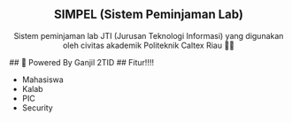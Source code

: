 <div align='center'>
  
## SIMPEL (Sistem Peminjaman Lab)
<p>Sistem peminjaman lab JTI (Jurusan Teknologi Informasi) yang digunakan oleh civitas akademik Politeknik Caltex Riau 👨‍💻</p>
</div>
## 🤖 Powered By Ganjil 2TID
## Fitur!!!!
<ul>
<li> Mahasiswa </li>
<li> Kalab  </li>
<li> PIC </li>
<li> Security </li>
</ul>
